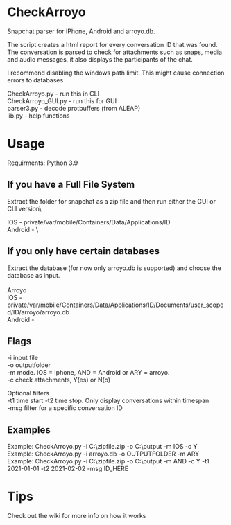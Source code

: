 # CheckArroyo
Snapchat parser for iPhone, Android and arroyo.db.

The script creates a html report for every conversation ID that was found. The conversation is parsed to check for attachments such as snaps, media and audio messages, it also displays the participants of the chat.

I recommend disabling the windows path limit. This might cause connection errors to databases

CheckArroyo.py - run this in CLI\
CheckArroyo_GUI.py - run this for GUI\
parser3.py - decode protbuffers (from ALEAP)\
lib.py - help functions

# Usage

Requirments: Python 3.9

## If you have a Full File System

Extract the folder for snapchat as a zip file and then run either the GUI or CLI version\

IOS - private/var/mobile/Containers/Data/Applications/ID\
Android - \

## If you only have certain databases

Extract the database (for now only arroyo.db is supported) and choose the database as input.\
\
Arroyo\
  IOS - private/var/mobile/Containers/Data/Applications/ID/Documents/user_scoped/ID/arroyo/arroyo.db\
  Android - 
  
## Flags
-i input file\
-o outputfolder\
-m mode. IOS = Iphone, AND = Android or ARY = arroyo.\
-c check attachments, Y(es) or N(o)

Optional filters\
-t1 time start -t2 time stop. Only display conversations within timespan\
-msg filter for a specific conversation ID

## Examples
Example: CheckArroyo.py -i C:\zipfile.zip -o C:\output -m IOS -c Y\
Example: CheckArroyo.py -i arroyo.db -o OUTPUTFOLDER -m ARY\
Example: CheckArroyo.py -i C:\zipfile.zip -o C:\output -m AND -c Y -t1 2021-01-01 -t2 2021-02-02 -msg ID_HERE

# Tips
Check out the wiki for more info on how it works
